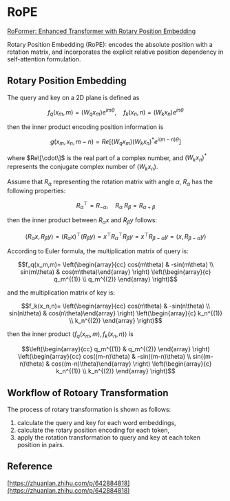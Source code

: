 # RoPE
[RoFormer: Enhanced Transformer with Rotary Position Embedding](https://arxiv.org/pdf/2104.09864)

Rotary Position Embedding (RoPE): encodes the absolute position with a rotation matrix, and incorporates the explicit relative position dependency in self-attention formulation.

## Rotary Position Embedding
The query and key on a 2D plane is defined as
```math
f_q(x_m,m)=(W_qx_m)e^{im\theta}, \quad
f_k(x_n,n)=(W_kx_n)e^{in\theta}
```
then the inner product encoding position information is
```math
g(x_m,x_n,m-n)=Re[(W_qx_m)(W_kx_n)^*e^{i(m-n)\theta}]
```
where $Re\[\cdot\]$ is the real part of a complex number, and $(W_kx_n)^*$ represents the conjugate complex number of $(W_kx_n)$.

Assume that $R_\alpha$ representing the rotation matrix with angle $\alpha$, $R_\alpha$ has the following properties:
```math
R_\alpha^\top=R_{-\alpha}, \quad
R_\alpha\text{ } R_\beta = R_{\alpha+\beta}
```
then the inner product between $R_\alpha x$ and $R_\beta y$ follows:
```math
\langle R_\alpha x, R_\beta y\rangle=(R_\alpha x)^\top(R_\beta y)=x^\top R_\alpha^\top R_\beta y=x^\top R_{\beta-\alpha} y=\langle x, R_{\beta-\alpha} y\rangle
```

According to Euler formula, the multiplication matrix of query is:
```math
f_q(x_m,m)=
\left(\begin{array}{cc} cos(m\theta) & -sin(m\theta) \\
sin(m\theta) & cos(m\theta)\end{array} \right)
\left(\begin{array}{c} q_m^{(1)} \\ q_m^{(2)} \end{array} \right)
```
and the multiplication matrix of key is:
```math
f_k(x_n,n)=
\left(\begin{array}{cc} cos(n\theta) & -sin(n\theta) \\
sin(n\theta) & cos(n\theta)\end{array} \right)
\left(\begin{array}{c} k_n^{(1)} \\ k_n^{(2)} \end{array} \right)
```
then the inner product $\langle f_q(x_m,m), f_k(x_n,n)\rangle$ is
```math
\left(\begin{array}{cc} q_m^{(1)} & q_m^{(2)} \end{array} \right)
\left(\begin{array}{cc} cos((m-n)\theta) & -sin((m-n)\theta) \\
sin((m-n)\theta) & cos((m-n)\theta)\end{array} \right)
\left(\begin{array}{c} k_n^{(1)} \\ k_n^{(2)} \end{array} \right)
```

## Workflow of Rotoary Transformation
The process of rotary transformation is shown as follows:
1. calculate the query and key for each word embeddings,
2. calculate the rotary position encoding for each token,
3. apply the rotation transformation to query and key at each token position in pairs.


## Reference
[https://zhuanlan.zhihu.com/p/642884818](https://zhuanlan.zhihu.com/p/642884818)
